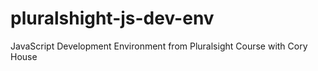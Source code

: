 # pluralshight-js-dev-env
JavaScript Development Environment from Pluralsight Course with Cory House
